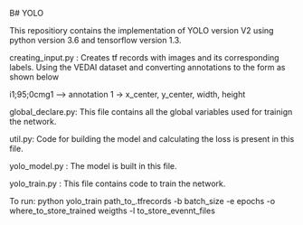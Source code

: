 B# YOLO

This repositiory contains the implementation of YOLO version V2 using python version 3.6 and tensorflow version 1.3. 

creating_input.py : Creates tf records with images and its corresponding labels. Using the VEDAI dataset and converting 
annotations to the form as shown below

i1;95;0cmg1 --> annotation 1 -> x_center, y_center, width, height 

global_declare.py: This file contains all the global variables used for trainign the network. 

util.py:  Code for building the model and calculating the loss is present in this file. 

yolo_model.py : The model is built in this file.

yolo_train.py : This file contains code to train the network.

To run: python yolo_train path_to_.tfrecords -b batch_size -e epochs -o where_to_store_trained weigths -l to_store_evennt_files

